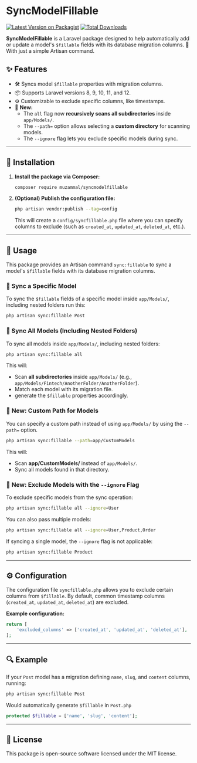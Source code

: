 # SyncModelFillable

[![Latest Version on Packagist](https://img.shields.io/packagist/v/muzammal/syncmodelfillable.svg?style=flat-square)](https://packagist.org/packages/muzammal/syncmodelfillable)
[![Total Downloads](https://img.shields.io/packagist/dt/muzammal/syncmodelfillable.svg?style=flat-square)](https://packagist.org/packages/muzammal/syncmodelfillable)

**SyncModelFillable** is a Laravel package designed to help automatically add or update a model's `$fillable` fields with its database migration columns. 🎉 With just a simple Artisan command.


## ✨ Features  

- 🛠️ Syncs model `$fillable` properties with migration columns.  
- 📦 Supports Laravel versions 8, 9, 10, 11, and 12.  
- ⚙️ Customizable to exclude specific columns, like timestamps.  
- 🔄 **New:**  
  - The `all` flag now **recursively scans all subdirectories** inside `app/Models/`.  
  - The `--path=` option allows selecting a **custom directory** for scanning models.  
  - The `--ignore` flag lets you exclude specific models during sync.  

---

## 🚀 Installation  

1. **Install the package via Composer:**  

   ```bash
   composer require muzammal/syncmodelfillable
   ```  

2. **(Optional) Publish the configuration file:**  

   ```bash
   php artisan vendor:publish --tag=config
   ```  

   This will create a `config/syncfillable.php` file where you can specify columns to exclude (such as `created_at`, `updated_at`, `deleted_at`, etc.).  

---

## 📘 Usage  

This package provides an Artisan command `sync:fillable` to sync a model's `$fillable` fields with its database migration columns.  

### 🔹 Sync a Specific Model  

To sync the `$fillable` fields of a specific model inside `app/Models/`, including nested folders run this:  

```bash
php artisan sync:fillable Post
```

### 🔹 Sync All Models (Including Nested Folders)  

To sync all models inside `app/Models/`, including nested folders:  

```bash
php artisan sync:fillable all
```

This will:  
- Scan **all subdirectories** inside `app/Models/` (e.g., `app/Models/Fintech/AnotherFolder/AnotherFolder`).  
- Match each model with its migration file.  
- generate the `$fillable` properties accordingly.  

### 🔹 **New:** Custom Path for Models  

You can specify a custom path instead of using `app/Models/` by using the `--path=` option.  

```bash
php artisan sync:fillable --path=app/CustomModels
```

This will:  
- Scan **app/CustomModels/** instead of `app/Models/`.  
- Sync all models found in that directory.  

### 🔹 **New:** Exclude Models with the `--ignore` Flag  

To exclude specific models from the sync operation:  

```bash
php artisan sync:fillable all --ignore=User
```

You can also pass multiple models:  

```bash
php artisan sync:fillable all --ignore=User,Product,Order
```

If syncing a single model, the `--ignore` flag is not applicable:  

```bash
php artisan sync:fillable Product
```

---

## ⚙️ Configuration  

The configuration file `syncfillable.php` allows you to exclude certain columns from `$fillable`. By default, common timestamp columns (`created_at`, `updated_at`, `deleted_at`) are excluded.  

**Example configuration:**  

```php
return [
    'excluded_columns' => ['created_at', 'updated_at', 'deleted_at'],
];
```

---

## 🔍 Example  

If your `Post` model has a migration defining `name`, `slug`, and `content` columns, running:  

```bash
php artisan sync:fillable Post
```

Would automatically generate `$fillable` in `Post.php`

```php
protected $fillable = ['name', 'slug', 'content'];
```

---

## 📜 License  

This package is open-source software licensed under the MIT license.
